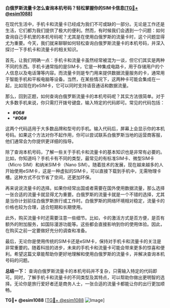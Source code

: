 **白俄罗斯流量卡怎么查询本机号码？轻松掌握你的SIM卡信息[[TG💪+ @esim1088](https://t.me/s/esim1088)]**

在现代生活中，手机卡和流量卡已经成为我们不可或缺的一部分。无论是工作还是生活，它们都为我们提供了极大的便利。然而，有时候我们会遇到一个问题：如何查询自己手机里的本机号码呢？尤其是在使用白俄罗斯的流量卡时，这个问题显得尤为重要。今天，我们就来聊聊如何轻松查询白俄罗斯流量卡的本机号码，并深入探讨一下手机卡和流量卡的相关知识。

首先，让我们明确一点：手机卡和流量卡虽然经常被混为一谈，但它们其实是两种不同的东西。手机卡通常指的是SIM卡，它是一种集成电路卡，用于存储用户的个人信息以及电话簿等内容。而流量卡则是专门用来提供数据流量服务的卡，通常用于智能手机和平板电脑等设备。当然，在某些情况下，这两种卡可能会集成在一起，比如现在的eSIM卡，它可以同时支持语音通话和数据流量。

那么，回到正题，如何查询白俄罗斯流量卡的本机号码呢？其实方法很简单。对于大多数手机来说，你只需打开拨号键盘，输入特定的代码即可。常见的代码包括：

- **#06#**
- ***#06#**
  
这两个代码适用于大多数品牌和型号的手机。输入代码后，屏幕上会显示你的本机号码。如果这个方法对你不起作用，你可以尝试联系白俄罗斯当地的运营商客服，他们通常会为你提供更详细的指导。

除了查询本机号码，了解一些关于手机卡和流量卡的基本知识也是非常有必要的。比如，你知道吗？手机卡有不同的类型，最常见的有标准SIM卡、微型SIM卡（Micro SIM）和纳米SIM卡（Nano SIM）。随着技术的发展，现在越来越多的人开始使用eSIM卡，这是一种虚拟的SIM卡，可以直接下载到手机中，无需物理卡槽。这种方式不仅节省了空间，还更加环保。

再来说说流量卡的选择。如果你经常出国或者需要在国外使用数据流量，那么选择一张合适的流量卡就显得尤为重要。白俄罗斯的流量卡就是一个不错的选择，尤其是当你计划前往白俄罗斯旅行或工作时。白俄罗斯的网络环境相对稳定，流量卡的价格也较为合理，适合短期和长期使用。

此外，购买流量卡时还需要注意一些细节。比如，卡的激活方式是否方便，是否有额外的附加服务，如国际漫游功能等。这些都会直接影响到你的使用体验。因此，在购买之前一定要做好充分的调查和准备。

最后，无论你是使用传统的SIM卡还是eSIM卡，保持对手机卡和流量卡的关注是非常重要的。随着科技的进步，未来的手机卡和流量卡可能会带来更多的惊喜和便利。希望这篇文章能帮助你更好地理解和使用白俄罗斯的流量卡，并解决查询本机号码的问题。

**总结一下：** 查询白俄罗斯流量卡的本机号码并不复杂，只需输入特定的代码即可。同时，了解手机卡和流量卡的不同类型及其特点，可以帮助你做出更明智的选择。无论你是旅行爱好者还是商务人士，一张合适的流量卡都能让你的出行更加顺畅。

**TG💪+ @esim1088** [[TG💪+ @esim1088](https://t.me/s/esim1088) ![Image](https://i.postimg.cc/4NQfJmqS/Snipaste-2025-05-13-00-14-12.png)]